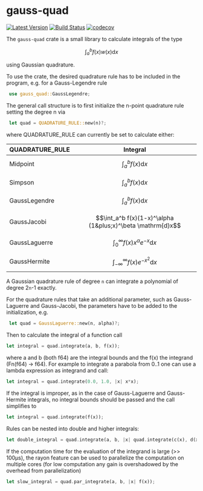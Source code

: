 # gauss-quad

[![Latest Version](https://img.shields.io/crates/v/gauss-quad.svg)](https://crates.io/crates/gauss-quad)
[![Build Status](https://github.com/domidre/gauss-quad/actions/workflows/rust.yml/badge.svg)](https://github.com/domidre/gauss-quad/actions/workflows/rust.yml)
[![codecov](https://codecov.io/gh/DomiDre/gauss-quad/graph/badge.svg?token=YUP5Y77ER2)](https://codecov.io/gh/DomiDre/gauss-quad)

The `gauss-quad` crate is a small library to calculate integrals of the type

$$\int_a^b f(x) w(x) \mathrm{d}x$$

using Gaussian quadrature.

To use the crate, the desired quadrature rule has to be included in the program, e.g. for a Gauss-Legendre rule

```rust
 use gauss_quad::GaussLegendre;
```

The general call structure is to first initialize the n-point quadrature rule setting the degree n via

```rust
 let quad = QUADRATURE_RULE::new(n)?;
```

where QUADRATURE_RULE can currently be set to calculate either:

| QUADRATURE_RULE | Integral                                                   |
| --------------- | ---------------------------------------------------------- |
| Midpoint        | $$\int_a^b f(x) \mathrm{d}x$$                              |
| Simpson         | $$\int_a^b f(x) \mathrm{d}x$$                              |
| GaussLegendre   | $$\int_a^b f(x) \mathrm{d}x$$                              |
| GaussJacobi     | $$\int_a^b f(x)(1-x)^\alpha (1&plus;x)^\beta \mathrm{d}x$$ |
| GaussLaguerre   | $$\int_{0}^\infty f(x)x^\alpha e^{-x} \mathrm{d}x$$        |
| GaussHermite    | $$\int_{-\infty}^\infty f(x) e^{-x^2} \mathrm{d}x$$        |

A Gaussian quadrature rule of degree `n` can integrate a polynomial of degree 2`n`-1 exactly.

For the quadrature rules that take an additional parameter, such as Gauss-Laguerre and Gauss-Jacobi, the parameters have to be added to the initialization, e.g.

```rust
 let quad = GaussLaguerre::new(n, alpha)?;
```

Then to calculate the integral of a function call

```rust
let integral = quad.integrate(a, b, f(x));
```

where a and b (both f64) are the integral bounds and the f(x) the integrand (Fn(f64) -> f64).
For example to integrate a parabola from 0..1 one can use a lambda expression as integrand and call:

```rust
let integral = quad.integrate(0.0, 1.0, |x| x*x);
```

If the integral is improper, as in the case of Gauss-Laguerre and Gauss-Hermite integrals, no integral bounds should be passed and the call simplifies to

```rust
let integral = quad.integrate(f(x));
```

Rules can be nested into double and higher integrals:

```rust
let double_integral = quad.integrate(a, b, |x| quad.integrate(c(x), d(x), |y| f(x, y)));
```

If the computation time for the evaluation of the integrand is large (>> 100µs), the rayon feature can be used to parallelize the computation on multiple cores (for low computation any gain is overshadowed by the overhead from parallelization)

```rust
let slow_integral = quad.par_integrate(a, b, |x| f(x));
```
